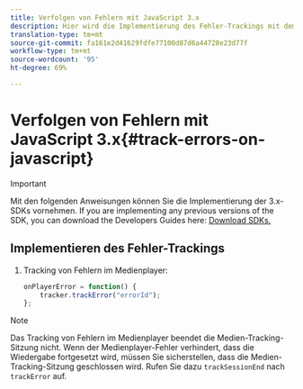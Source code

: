 ```yaml
---
title: Verfolgen von Fehlern mit JavaScript 3.x
description: Hier wird die Implementierung des Fehler-Trackings mit dem Media SDK in Browser-Apps (JS) beschrieben.
translation-type: tm+mt
source-git-commit: fa161e2d41629fdfe77100d87d6a44728e23d77f
workflow-type: tm+mt
source-wordcount: '95'
ht-degree: 69%

---
```



# Verfolgen von Fehlern mit JavaScript 3.x{#track-errors-on-javascript}

>[!IMPORTANT]
>
>Mit den folgenden Anweisungen können Sie die Implementierung der 3.x-SDKs vornehmen. If you are implementing any previous versions of the SDK, you can download the Developers Guides here: [Download SDKs.](/help/sdk-implement/download-sdks.md)

## Implementieren des Fehler-Trackings

1. Tracking von Fehlern im Medienplayer:

   ```js
   onPlayerError = function() {
       tracker.trackError("errorId");
   };
   ```

>[!NOTE]
>
>Das Tracking von Fehlern im Medienplayer beendet die Medien-Tracking-Sitzung nicht. Wenn der Medienplayer-Fehler verhindert, dass die Wiedergabe fortgesetzt wird, müssen Sie sicherstellen, dass die Medien-Tracking-Sitzung geschlossen wird. Rufen Sie dazu `trackSessionEnd` nach `trackError` auf.
